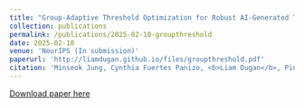 ```yaml
---
title: "Group-Adaptive Threshold Optimization for Robust AI-Generated Text Detection"
collection: publications
permalink: /publications/2025-02-10-groupthreshold
date: 2025-02-10
venue: 'NeurIPS (In submission)'
paperurl: 'http://liamdugan.github.io/files/groupthreshold.pdf'
citation: 'Minseok Jung, Cynthia Fuertes Panizo, <b>Liam Dugan</b>, Pin-Yu Chen, Paul Pu Liang'
---
```


[Download paper here](http://liamdugan.github.io/files/groupthreshold.pdf)